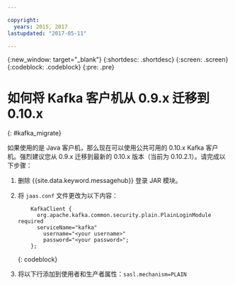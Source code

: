 ```yaml
---

copyright:
  years: 2015, 2017
lastupdated: "2017-05-11"

---
```


{:new_window: target="_blank"}
{:shortdesc: .shortdesc}
{:screen: .screen}
{:codeblock: .codeblock}
{:pre: .pre}

# 如何将 Kafka 客户机从 0.9.x 迁移到 0.10.x
{: #kafka_migrate}


如果使用的是 Java 客户机，那么现在可以使用公共可用的 0.10.x Kafka 客户机。强烈建议您从 0.9.x 迁移到最新的 0.10.x 版本（当前为 0.10.2.1）。请完成以下步骤：

1. 删除 {{site.data.keyword.messagehub}} 登录 JAR 模块。
2. 将 <code>jaas.conf</code> 文件更改为以下内容：
    ```
        KafkaClient {
          org.apache.kafka.common.security.plain.PlainLoginModule required
          serviceName="kafka"
            username="<your username>"
            password="<your password>";
        };
    ```
    {: codeblock}

3. 将以下行添加到使用者和生产者属性：<code>sasl.mechanism=PLAIN</code>


